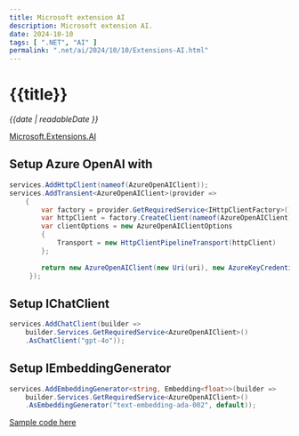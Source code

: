 ```yaml
---
title: Microsoft extension AI
description: Microsoft extension AI.
date: 2024-10-10
tags: [ ".NET", "AI" ]
permalink: ".net/ai/2024/10/10/Extensions-AI.html"
---
```


# {{title}}

*{{date | readableDate }}*

[Microsoft.Extensions.AI](https://devblogs.microsoft.com/dotnet/introducing-microsoft-extensions-ai-preview/)

## Setup Azure OpenAI with 
```csharp
services.AddHttpClient(nameof(AzureOpenAIClient));
services.AddTransient<AzureOpenAIClient>(provider =>
    {
        var factory = provider.GetRequiredService<IHttpClientFactory>();
        var httpClient = factory.CreateClient(nameof(AzureOpenAIClient));
        var clientOptions = new AzureOpenAIClientOptions
        {
            Transport = new HttpClientPipelineTransport(httpClient)
        };
                 
        return new AzureOpenAIClient(new Uri(uri), new AzureKeyCredential(key), clientOptions);
     });
```

## Setup IChatClient
```csharp
services.AddChatClient(builder =>
    builder.Services.GetRequiredService<AzureOpenAIClient>()
    .AsChatClient("gpt-4o"));
```

## Setup IEmbeddingGenerator
```csharp
services.AddEmbeddingGenerator<string, Embedding<float>>(builder =>
    builder.Services.GetRequiredService<AzureOpenAIClient>()
    .AsEmbeddingGenerator("text-embedding-ada-002", default));
```

[Sample code here](https://github.com/StormHub/stormhub/tree/main/resources/2024-10-10/ConsoleApp)



